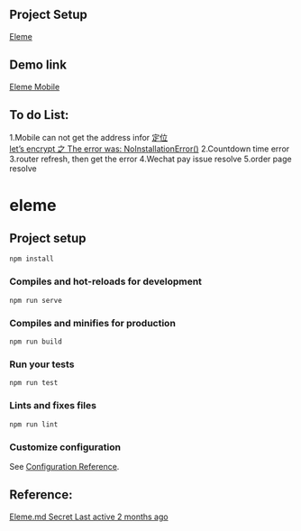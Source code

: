 ## Project Setup
[Eleme](https://gist.github.com/GlennOu66304/6edbe8c4b287a2eee13d145e6fd7eba8)

## Demo link
[Eleme Mobile](http://eleme.glennou.cn/wxzf/dist/)  


## To do List:

1.Mobile can not get the address infor
[定位](https://lbs.amap.com/api/jsapi-v2/guide/services/geolocation/)   
[let’s encrypt 之 The error was: NoInstallationError()](https://blog.csdn.net/u010227042/article/details/119879385)
2.Countdown time error
3.router refresh, then get the error
4.Wechat pay issue resolve
5.order page resolve







# eleme

## Project setup
```
npm install
```

### Compiles and hot-reloads for development
```
npm run serve
```

### Compiles and minifies for production
```
npm run build
```

### Run your tests
```
npm run test
```

### Lints and fixes files
```
npm run lint
```

### Customize configuration
See [Configuration Reference](https://cli.vuejs.org/config/).

## Reference:
[Eleme.md Secret Last active 2 months ago](https://gist.github.com/GlennOu66304/6edbe8c4b287a2eee13d145e6fd7eba8)  
